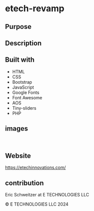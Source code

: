 # etech-revamp

## Purpose



## Description




## Built with

* HTML
* CSS
* Bootstrap
* JavaScript
* Google Fonts
* Font Awesome
* AOS
* Tiny-sliders
* PHP


## images

![]()
![]()
![]()
![]()
![]()


## Website 
https://etechinnovations.com/ 

## contribution
Eric Schweitzer at E TECHNOLOGIES LLC

&copy; E TECHNOLOGIES LLC 2024



<!-- TODO -->

<!-- errors on index  -->
<!-- contact section needs to be easy and no forms  -->
<!-- not sure wI want the numbers on all the sections of the home page  -->
<!-- section background colors  -->
<!-- order of sections  -->
<!-- all different images -->
<!-- more about ius button?  -->
<!-- video? -->
<!-- footer color  -->
<!-- twitter account -->
<!-- add privacy and terms -->
<!--  hover on icons for facebook insta -->
<!--  etech font  -->



<!--  aos works-->
<!--  aos animations doesnt work on intro section, check css -->
<!-- this was the errors on index page  style="fill: rgba(0, 0, 0, 1);transform: ;msFilter:;"> too many : and ; -->


<!-- Congratulations on getting AOS to work.
AOS Animations and Usage:
Here's a comprehensive list of AOS animations and their usage:
Fade Animations
data-aos="fade" - Fade in element
data-aos="fade-up" - Fade in from bottom to top
data-aos="fade-down" - Fade in from top to bottom
data-aos="fade-left" - Fade in from right to left
data-aos="fade-right" - Fade in from left to right

Slide Animations
data-aos="slide-up" - Slide in from bottom to top
data-aos="slide-down" - Slide in from top to bottom
data-aos="slide-left" - Slide in from right to left
data-aos="slide-right" - Slide in from left to right

Zoom Animations
data-aos="zoom-in" - Zoom in element
data-aos="zoom-in-up" - Zoom in from bottom to top
data-aos="zoom-in-down" - Zoom in from top to bottom
data-aos="zoom-in-left" - Zoom in from right to left
data-aos="zoom-in-right" - Zoom in from left to right

Flip Animations
data-aos="flip-left" - Flip in from left to right
data-aos="flip-right" - Flip in from right to left
data-aos="flip-up" - Flip in from bottom to top
data-aos="flip-down" - Flip in from top to bottom

Other Animations
data-aos="bounce-in" - Bounce in element
data-aos="shake" - Shake element

AOS Attributes
data-aos-duration - Set animation duration (e.g., 1000 )
data-aos-delay - Set animation delay (e.g., 500 )
data-aos-easing - Set animation easing (e.g., ease-in )
data-aos-anchor - Set anchor element for animation (e.g., #anchor )
data-aos-offset - Set offset for animation trigger (e.g., 200 ) -->